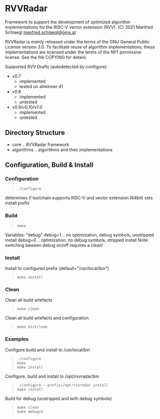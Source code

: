 # RVVRadar

Framework to support the development of optimized algorithm implementations
for the RISC-V vector extension (RVV).
(C) 2021 Manfred Schlaegl <manfred.schlaegl@gmx.at>

RVVRadar is mainly released under the terms of the GNU General Public License
version 3.0. To facilitate reuse of algorithm implementations, these
implementations are licensed under the terms of the MIT permissive license.
See the file COPYING for details.

Supported RVV Drafts (autodetected by configure):
 * v0.7
   * implemented
   * tested on allwinner d1
 * v0.8
   * implemented
   * untested
 * v0.9/v0.10/v1.0
   * implemented
   * untested


## Directory Structure
 * core .. RVVRadar framework
 * algorithms .. algorithms and their implementations



## Configuration, Build & Install

### Configuration
> ```
> ./configure
> ```
determines if toolchain supports RISC-V and vector extension (64bit)
sets install prefix


### Build
> ```
> make
> ```

Variables:
"debug"
debug=1 .. no optimization, debug symbols, unstripped install
debug=0 .. optimization, no debug symbols, stripped install
Note: switching beween debug on/off requires a clean!


### Install
Install to configured prefix (default="/usr/local/bin")
> ```
> make install
> ```


### Clean
Clean all build artefacts
> ```
> make clean
> ```

Clean all build artefacts and configuration
> ```
> make distclean
> ```


### Examples

Configure build and install to /usr/local/bin
> ```
> ./configure
> make
> make install
> ```

Configure, build and install to /opt/rvvradar/bin
> ```
> ./configure --prefix=/opt/rvvradar install
> make install
> ```

Build for debug (unstripped and with debug symbols)
> ```
> make clean
> make debug=1
> ```
